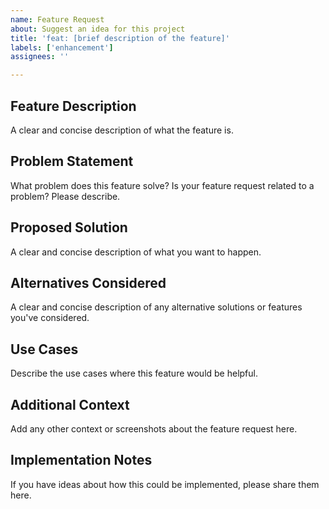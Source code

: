 ```yaml
---
name: Feature Request
about: Suggest an idea for this project
title: 'feat: [brief description of the feature]'
labels: ['enhancement']
assignees: ''

---
```


## Feature Description

A clear and concise description of what the feature is.

## Problem Statement

What problem does this feature solve? Is your feature request related to a problem? Please describe.

## Proposed Solution

A clear and concise description of what you want to happen.

## Alternatives Considered

A clear and concise description of any alternative solutions or features you've considered.

## Use Cases

Describe the use cases where this feature would be helpful.

## Additional Context

Add any other context or screenshots about the feature request here.

## Implementation Notes

If you have ideas about how this could be implemented, please share them here.